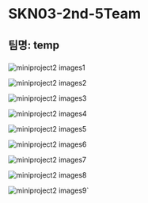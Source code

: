 # SKN03-2nd-5Team
## 팀명: temp

###


![miniproject2 images1](https://github.com/user-attachments/assets/31ed4110-5e23-4f60-b42e-ebe9176d47d8)

![miniproject2 images2](https://github.com/user-attachments/assets/043ac36c-1f22-4477-bef5-c0aa5f811c98)

![miniproject2 images3](https://github.com/user-attachments/assets/c0d44acb-d73c-46b5-ab3e-339403b9eb05)

![miniproject2 images4](https://github.com/user-attachments/assets/e148d2d0-e296-4e3d-9f85-312cc478468e)

![miniproject2 images5](https://github.com/user-attachments/assets/531ce975-ac20-4aa8-a06b-3467919b7fc0)

![miniproject2 images6](https://github.com/user-attachments/assets/da1800c0-1d89-4c14-9447-b970985dff9f)

![miniproject2 images7](https://github.com/user-attachments/assets/7eddf644-2b48-4de8-8ec3-5e0368405bf5)

![miniproject2 images8](https://github.com/user-attachments/assets/6bb3c0cf-b090-4af9-bf45-fe233867a441)

![miniproject2 images9](https://github.com/user-attachments/assets/4bdd527a-3aa9-4613-83c3-92cf1bca3e09)`